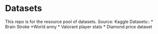 # Datasets
This repo is for the resource pool of datasets.
Source: Kaggle
Datasets::
           * Brain Stroke
           *World army
           * Valorant player stats
           * Diamond price dataset
